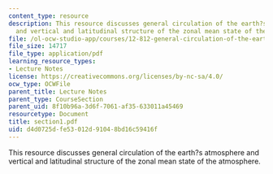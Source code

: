 ```yaml
---
content_type: resource
description: This resource discusses general circulation of the earth?s atmosphere
  and vertical and latitudinal structure of the zonal mean state of the atmosphere.
file: /ol-ocw-studio-app/courses/12-812-general-circulation-of-the-earths-atmosphere-fall-2005/d4d0725dfe53012d91048bd16c59416f_section1.pdf
file_size: 14717
file_type: application/pdf
learning_resource_types:
- Lecture Notes
license: https://creativecommons.org/licenses/by-nc-sa/4.0/
ocw_type: OCWFile
parent_title: Lecture Notes
parent_type: CourseSection
parent_uid: 8f10b96a-3d6f-7061-af35-633011a45469
resourcetype: Document
title: section1.pdf
uid: d4d0725d-fe53-012d-9104-8bd16c59416f
---
```

This resource discusses general circulation of the earth?s atmosphere and vertical and latitudinal structure of the zonal mean state of the atmosphere.